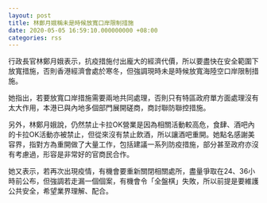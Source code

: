 ```yaml
---
layout: post
title: 林鄭月娥稱未是時候放寬口岸限制措施
date: 2020-05-05 16:59:10.000000000 +08:00
categories: rss
---
```


行政長官林鄭月娥表示，抗疫措施付出龐大的經濟代價，所以要盡快在安全範圍下放寬措施，否則香港經濟會處於寒冬，但強調現時未是時候放寬海陸空口岸限制措施。

她指出，若要放寬口岸措施需要兩地共同處理，否則只有特區政府單方面處理沒有太大作用，本港已與內地多個部門展開磋商，商討聯防聯控措施。

另外，林鄭月娥說，仍然禁止卡拉OK營業是因為相關活動較高危，食肆、酒吧內的卡拉OK活動亦被禁止，但從來沒有禁止飲酒，所以讓酒吧重開。她點名感謝美容界，指對方為重開做了大量工作，包括建議一系列防疫措施，部分甚至政府亦沒有考慮過，形容是非常好的官商民合作。

她又表示，若再次出現疫情，有機會要重新關閉相關處所，盡量爭取在24、36小時前公布，但強調若走漏一個個案，有機會令「全盤棋」失敗，所以前提是要維護公共安全，希望業界理解、配合。
